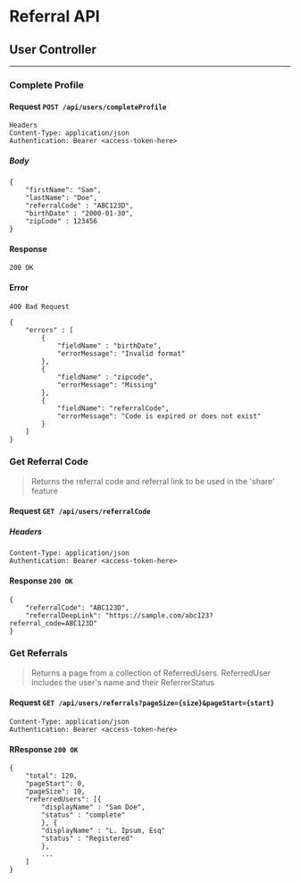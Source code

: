 # Referral API
## User Controller
---
### Complete Profile
#### Request `POST /api/users/completeProfile`
```
Headers
Content-Type: application/json
Authentication: Bearer <access-token-here>
```
##### Body

```
{
    "firstName": "Sam",
    "lastName": "Doe",
    "referralCode" : "ABC123D",
    "birthDate" : "2000-01-30",
    "zipCode" : 123456
}
```

#### Response
`200 OK`

#### Error
`400 Bad Request`
```
{
    "errors" : [
        {
            "fieldName" : "birthDate",
            "errorMessage": "Invalid format"
        },
        {
            "fieldName" : "zipcode",
            "errorMessage": "Missing"
        },
        {
            "fieldName": "referralCode",
            "errorMessage": "Code is expired or does not exist"
        }
    ]
}
```

### Get Referral Code
> Returns the referral code and referral link to be used in the 'share' feature

#### Request `GET /api/users/referralCode`
##### Headers

```
Content-Type: application/json
Authentication: Bearer <access-token-here>
```

#### Response `200 OK`
```
{
    "referralCode": "ABC123D",
    "referralDeepLink": "https://sample.com/abc123?referral_code=ABC123D"
}
```

### Get Referrals
> Returns a page from a collection of ReferredUsers. ReferredUser includes the user's name and their ReferrerStatus

#### Request `GET /api/users/referrals?pageSize={size}&pageStart={start}`
```
Content-Type: application/json
Authentication: Bearer <access-token-here>
```

#### RResponse `200 OK`
```
{
    "total": 120,
    "pageStart": 0,
    "pageSize": 10,
    "referredUsers": [{
        "displayName" : "Sam Doe",
        "status" : "complete"
        }, {
        "displayName" : "L. Ipsum, Esq"
        "status" : "Registered"
        },
        ...
    ]
}
```
